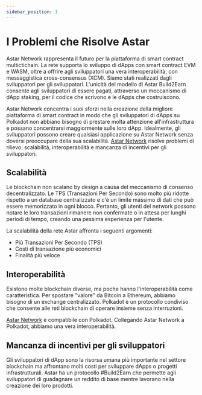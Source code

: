 ```yaml
---
sidebar_position: 1
---
```


# I Problemi che Risolve Astar

Astar Network rappresenta il futuro per la piattaforma di smart contract multictichain. La rete supporta lo sviluppo di dApps con smart contract EVM e WASM, oltre a offrire agli sviluppatori una vera interoperabilità, con messaggistica cross-consensus (XCM). Siamo stati realizzati dagli sviluppatori per gli sviluppatori. L'unicità del modello di Astar Build2Earn consente agli sviluppatori di essere pagati, attraverso un meccanismo di dApp staking, per il codice che scrivono e le dApps che costruiscono.

Astar Network concentra i suoi sforzi nella creazione della migliore piattaforma di smart contract in modo che gli sviluppatori di dApps su Polkadot non abbiano bisogno di prestare molta attenzione all'infrastruttura e possano concentrarsi maggiormente sulle loro dApp. Idealmente, gli sviluppatori possono creare qualsiasi applicazione su Astar Network senza doversi preoccupare della sua scalabilità. [Astar Network](https://astar.network/) risolve problemi di rilievo: scalabilità, interoperabilità e mancanza di incentivi per gli sviluppatori.

## Scalabilità

Le blockchain non scalano by design a causa del meccanismo di consenso decentralizzato. Le TPS (Transazioni Per Secondo) sono molto più ridotte rispetto a un database centralizzato e c'è un limite massimo di dati che può essere memorizzato in ogni blocco. Pertanto, gli utenti del network possono notare le loro transazioni rimanere non confermate o in attesa per lunghi periodi di tempo, creando una pessima esperienza per l'utente.

La scalabilità della rete Astar affronta i seguenti argomenti:

- Più Transazioni Per Secondo (TPS)
- Costi di transazione più economici
- Finalità più veloce

## Interoperabilità

Esistono molte blockchain diverse, ma poche hanno l'interoperabilità come caratteristica. Per spostare "valore" da Bitcoin a Ethereum, abbiamo bisogno di un exchange centralizzato. Polkadot è un protocollo condiviso che consente alle reti blockchain di operare insieme senza interruzioni.

[Astar Network][] è compatibile con Polkadot. Collegando Astar Network a Polkadot, abbiamo una vera interoperabilità.

## Mancanza di incentivi per gli sviluppatori
 Gli sviluppatori di dApp sono la risorsa umana più importante nel settore blockchain ma affrontano molti costi per sviluppare dApps o progetti infrastrutturali. Astar ha un protocollo #Build2Earn che permette agli sviluppatori di guadagnare un reddito di base mentre lavorano nella creazione dei loro prodotti.

[Astar Network]: https://astar.network/